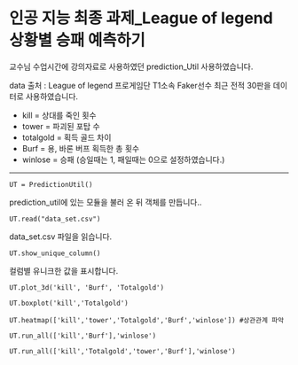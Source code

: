 # 인공 지능 최종 과제_League of legend 상황별 승패 예측하기

교수님 수업시간에 강의자료로 사용하였던 prediction_Util 사용하였습니다.

data 출처 : League of legend 프로게임단 T1소속 Faker선수 최근 전적 30판을 데이터로 사용하였습니다.

- kill = 상대를 죽인 횟수
- tower = 파괴된 포탑 수
- totalgold = 획득 골드 차이
- Burf = 용, 바론 버프 획득한 총 횟수
- winlose = 승패 (승일때는 1, 패일때는 0으로 설정하였습니다.)
<hr/>

```from mllib.prediction_util import PredictionUtil
UT = PredictionUtil()
```

prediction_util에 있는 모듈을 불러 온 뒤 객체를 만듭니다..

```UT.read("data_set.csv")```

data_set.csv 파일을 읽습니다.

```UT.show_unique_column()```

컬럼별 유니크한 값을 표시합니다.

```UT.plot_3d('kill', 'Burf', 'Totalgold')```

```UT.boxplot('kill','Totalgold')```

```UT.heatmap(['kill','tower','Totalgold','Burf','winlose']) #상관관계 파악```

```UT.run_all(['kill','Burf'],'winlose')```

```UT.run_all(['kill','Totalgold','tower','Burf'],'winlose')```
